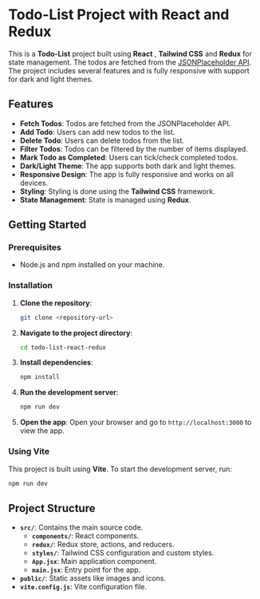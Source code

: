 # Todo-List Project with React and Redux

This is a **Todo-List** project built using **React** , **Tailwind CSS** and **Redux** for state management. The todos are fetched from the [JSONPlaceholder API](https://jsonplaceholder.typicode.com/todos). The project includes several features and is fully responsive with support for dark and light themes.

## Features

- **Fetch Todos**: Todos are fetched from the JSONPlaceholder API.
- **Add Todo**: Users can add new todos to the list.
- **Delete Todo**: Users can delete todos from the list.
- **Filter Todos**: Todos can be filtered by the number of items displayed.
- **Mark Todo as Completed**: Users can tick/check completed todos.
- **Dark/Light Theme**: The app supports both dark and light themes.
- **Responsive Design**: The app is fully responsive and works on all devices.
- **Styling**: Styling is done using the **Tailwind CSS** framework.
- **State Management**: State is managed using **Redux**.

## Getting Started

### Prerequisites

- Node.js and npm installed on your machine.

### Installation

1. **Clone the repository**:
   ```bash
   git clone <repository-url>
   ```

2. **Navigate to the project directory**:
   ```bash
   cd todo-list-react-redux
   ```

3. **Install dependencies**:
   ```bash
   npm install
   ```

4. **Run the development server**:
   ```bash
   npm run dev
   ```

5. **Open the app**:
   Open your browser and go to `http://localhost:3000` to view the app.

### Using Vite

This project is built using **Vite**. To start the development server, run:

```bash
npm run dev
```

## Project Structure

- **`src/`**: Contains the main source code.
  - **`components/`**: React components.
  - **`redux/`**: Redux store, actions, and reducers.
  - **`styles/`**: Tailwind CSS configuration and custom styles.
  - **`App.jsx`**: Main application component.
  - **`main.jsx`**: Entry point for the app.
- **`public/`**: Static assets like images and icons.
- **`vite.config.js`**: Vite configuration file.